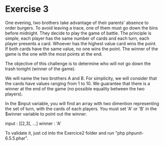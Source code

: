 # Exercise 3

One evening, two brothers take advantage of their parents' absence to order burgers. To avoid leaving a trace, one of them must go down the bins before midnight. They decide to play the game of battle. The principle is simple, each player has the same number of cards and each turn, each player presents a card. Whoever has the highest value card wins the point. If both cards have the same value, no one wins the point. The winner of the game is the one with the most points at the end.

The objective of this challenge is to determine who will not go down the trash tonight (winner of the game).

We will name the two brothers A and B. For simplicity, we will consider that the cards have values ​​ranging from 1 to 10. We guarantee that there is a winner at the end of the game (no possible equality between the two players).

In the $input variable, you will find an array with two dimention representing the set of turn, with the cards of each players. You must set 'A' or 'B' in the $winner variable to point out the winner.

input : [[2,3], ...]
winner : 'A'

To validate it, just cd into the Exercice2 folder and run "php phpunit-6.5.5.phar".
